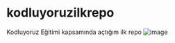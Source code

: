 # kodluyoruzilkrepo
Kodluyoruz Eğitimi kapsamında açtığım ilk repo
![image](https://user-images.githubusercontent.com/101502992/158059096-329039cc-3ce4-484f-a157-fc773878c0cc.png)
